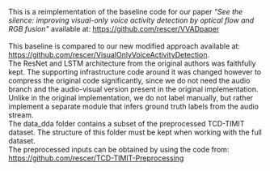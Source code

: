 This is a reimplementation of the baseline code for our paper <em>"See the silence: improving visual-only voice activity detection by optical flow and RGB fusion"</em> available at: https://github.com/rescer/VVADpaper <br><br>
This baseline is compared to our new modified approach available at: https://github.com/rescer/VisualOnlyVoiceActivityDetection. <br>
The ResNet and LSTM architecture from the original authors was faithfully kept. The supporting infrastructure code around it was changed however to compress the original code significantly, since we do not need the audio branch and the audio-visual version present in the original implementation. <br>
Unlike in the original implementation, we do not label manually, but rather implement a separate module that infers ground truth labels from the audio stream. <br>
The data_dda folder contains a subset of the preprocessed TCD-TIMIT dataset. The structure of this folder must be kept when working with the full dataset. <br>
The preprocessed inputs can be obtained by using the code from: https://github.com/rescer/TCD-TIMIT-Preprocessing 
